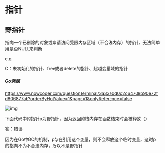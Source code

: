 # 指针

## 野指针

指向一个已删除的对象或申请访问受限内存区域（不合法内存）的指针，无法简单用是否NULL来判断

e.g

C：未初始化的指针、free或者delete的指针、超越变量域的指针

##### Go例题

 https://www.nowcoder.com/questionTerminal/3a33e0d0c2c64708b90e72fd806877ab?orderByHotValue=1&page=1&onlyReference=false 

 ![img](https://uploadfiles.nowcoder.com/images/20171205/4155837_1512460613518_F1ED8EA13FCD6212A852A8C466F78716) 

 下面代码中的指针p为野指针，因为返回的栈内存在函数结束时会被释放（） 

答：错误

因为在Go中GC的机制，p存在引用这个变量，则不会释放这个临时变量，这时p的指向不为不合法内存，所以不是野指针